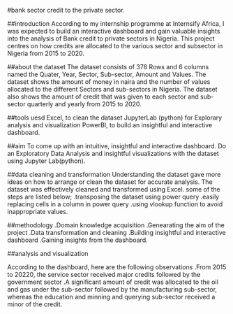 #bank sector credit  to the private sector.

##introduction
According to my internship programme at Internsify Africa, I was expected to build an interactive dashboard and gain valuable insights into the analysis of Bank credit to private sectors in Nigeria. 
This project centres on how credits are allocated to the various sector and subsector in  Nigeria from 2015 to 2020.

##about the dataset
The dataset consists of 378 Rows and 6 columns
named the Quater, Year, Sector, Sub-sector, Amount and Values.
The dataset shows the amount of money in naira and the number of values allocated to the different Sectors and sub-sectors in Nigeria.
The dataset also shows the amount of credit that was given to each sector and sub-sector quarterly and yearly  from 2015 to 2020.

##tools uesd 
Excel, to clean the dataset 
JupyterLab (python) for Explorary analysis and visualization 
PowerBI, to build an insightful and interactive dashboard.

##aim
To come up with an intuitive, insightful and interactive dashboard.
Do an Exploratory Data Analysis and insightful visualizations with the dataset using Jupyter Lab(python).

##data cleaning and transformation 
Understanding the dataset gave more ideas on how to arrange or clean the dataset for accurate analysis.
The dataset was effectively cleaned and transformed using Excel. 
some of the steps are listed below;
.transposing the dataset using power query
.easily replacing cells in a column in power query
.using vlookup function to avoid inappropriate values.

##methodology
.Domain knowledge acquisition
.Genearating the aim of the project
.Data transformation and cleaning 
.Building insightful and interactive dashboard 
.Gaining insights from the dashboard.

##analysis and visualization









According to the dashboard, here are the following observations 
.From 2015 to 20220, the service sector received major credits followed by the government sector
.A significant amount of credit was allocated to the oil and gas under the sub-sector followed by the manufacturing sub-sector, whereas the education and minning and querying sub-sector received a minor of the credit.

